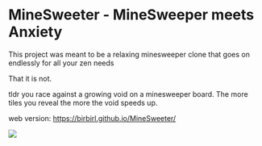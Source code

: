 # MineSweeter - MineSweeper meets Anxiety
This project was meant to be a relaxing minesweeper clone that goes on endlessly for all your zen needs

That it is not.

tldr you race against a growing void on a minesweeper board. The more tiles you reveal the more the void speeds up.

web version: https://birbirl.github.io/MineSweeter/

![](./important.gif)
